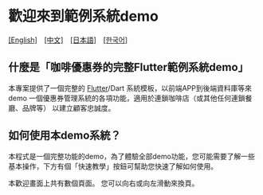 # 歡迎來到範例系統demo
[[English]](loc:en_US)&emsp;[[中文]](loc:zh_TW)&emsp;[[日本語]](loc:ja_JP)&emsp;[[한국어]](loc:ko_KR)

## 什麼是「咖啡優惠券的完整Flutter範例系統demo」
本專案提供了一個完整的 [Flutter](https://flutter.dev/)/Dart 系統模板，以前端APP到後端資料庫等來 demo 一個優惠券管理系統的各項功能，適用於連鎖咖啡店（或其他任何連鎖餐廳、品牌等） 以建立顧客忠誠度。

## 如何使用本demo系統？
本程式是一個完整功能的demo，為了體驗全部demo功能，您可能需要了解一些基本操作，下方有個「快速教學」按鈕可幫助您快速了解如何使用。

本歡迎畫面上共有數個頁面。 您可以向右或向左滑動來換頁。